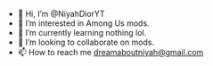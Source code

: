 - 👋 Hi, I’m @NiyahDiorYT
- 👀 I’m interested in Among Us mods.
- 🌱 I’m currently learning nothing lol.
- 💞️ I’m looking to collaborate on mods.
- 📫 How to reach me dreamaboutniyah@gmail.com

<!---
NiyahDiorYT/NiyahDiorYT is a ✨ special ✨ repository because its `README.md` (this file) appears on your GitHub profile.
You can click the Preview link to take a look at your changes.
--->
